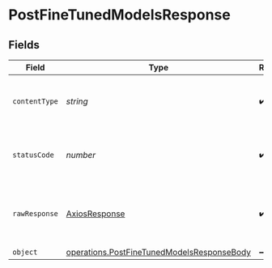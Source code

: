 # PostFineTunedModelsResponse


## Fields

| Field                                                                                                    | Type                                                                                                     | Required                                                                                                 | Description                                                                                              |
| -------------------------------------------------------------------------------------------------------- | -------------------------------------------------------------------------------------------------------- | -------------------------------------------------------------------------------------------------------- | -------------------------------------------------------------------------------------------------------- |
| `contentType`                                                                                            | *string*                                                                                                 | :heavy_check_mark:                                                                                       | HTTP response content type for this operation                                                            |
| `statusCode`                                                                                             | *number*                                                                                                 | :heavy_check_mark:                                                                                       | HTTP response status code for this operation                                                             |
| `rawResponse`                                                                                            | [AxiosResponse](https://axios-http.com/docs/res_schema)                                                  | :heavy_check_mark:                                                                                       | Raw HTTP response; suitable for custom response parsing                                                  |
| `object`                                                                                                 | [operations.PostFineTunedModelsResponseBody](../../models/operations/postfinetunedmodelsresponsebody.md) | :heavy_minus_sign:                                                                                       | Success                                                                                                  |